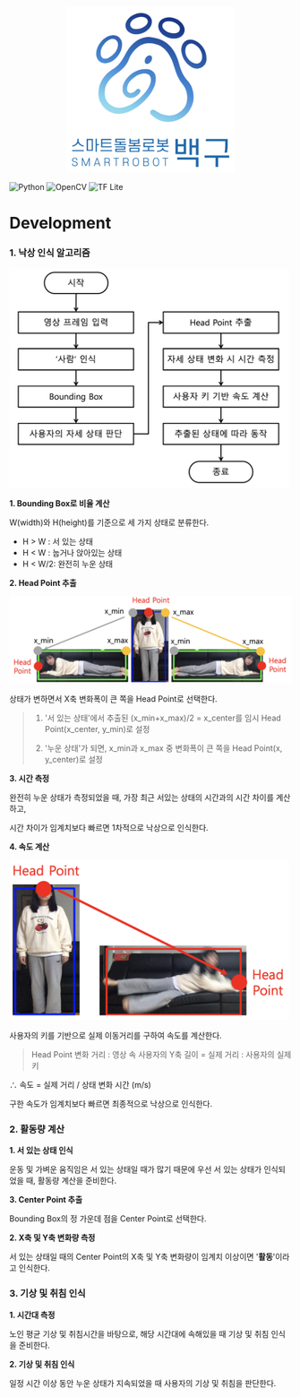 <div align="center"><img src="../../images/109_logo_ver.png" width="300">
</div>

![Python](https://img.shields.io/badge/Python-3.7.4-blue)
![OpenCV](https://img.shields.io/badge/OpenCV-4.1.2-orange) 
![TF Lite](https://img.shields.io/badge/TensorFlow%20Lite-2.1.0-yellow)


# Development
### 1. 낙상 인식 알고리즘

<img src="../../images/image_flowchart.png" width="500">

**1. Bounding Box로 비율 계산**
 
W(width)와 H(height)를 기준으로 세 가지 상태로 분류한다.
- H > W : 서 있는 상태
- H < W : 눕거나 앉아있는 상태
- H < W/2: 완전히 누운 상태

**2. Head Point 추출**

<img src="../../images/image_head.png" width="800">

상태가 변하면서 X축 변화폭이 큰 쪽을 Head Point로 선택한다.
> 1. '서 있는 상태'에서 추출된 (x_min+x_max)/2 = x_center를 임시 Head Point(x_center, y_min)로 설정
>
> 2. '누운 상태'가 되면, x_min과 x_max 중 변화폭이 큰 쪽을 Head Point(x, y_center)로 설정


**3. 시간 측정**

완전히 누운 상태가 측정되었을 때, 가장 최근 서있는 상태의 시간과의 시간 차이를 계산하고,

시간 차이가 임계치보다 빠르면 1차적으로 낙상으로 인식한다.

**4. 속도 계산**

<img src="../../images/image_speed.png" width="500">

사용자의 키를 기반으로 실제 이동거리를 구하여 속도를 계산한다.

>Head Point 변화 거리 : 영상 속 사용자의 Y축 길이 = 실제 거리 : 사용자의 실제 키

∴ 속도 = 실제 거리 / 상태 변화 시간 (m/s)

구한 속도가 임계치보다 빠르면 최종적으로 낙상으로 인식한다.

### 2. 활동량 계산


**1. 서 있는 상태 인식**

운동 및 가벼운 움직임은 서 있는 상태일 때가 많기 때문에 우선 서 있는 상태가 인식되었을 때, 활동량 계산을 준비한다.

**3. Center Point 추출**

Bounding Box의 정 가운데 점을 Center Point로 선택한다.

**2. X축 및 Y축 변화량 측정**

서 있는 상태일 때의 Center Point의 X축 및 Y축 변화량이 임계치 이상이면 '**활동**'이라고 인식한다.

### 3. 기상 및 취침 인식

**1. 시간대 측정**

노인 평균 기상 및 취침시간을 바탕으로, 해당 시간대에 속해있을 때 기상 및 취침 인식을 준비한다.

**2. 기상 및 취침 인식**

일정 시간 이상 동안 누운 상태가 지속되었을 때 사용자의 기상 및 취침을 판단한다.
